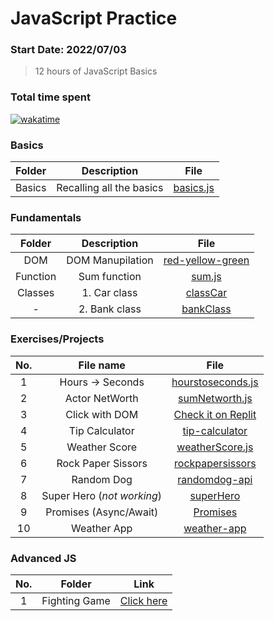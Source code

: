 # JavaScript Practice
### Start Date: 2022/07/03
> 12 hours of JavaScript Basics

<h3 align="left">Total time spent</h3>

[![wakatime](https://wakatime.com/badge/user/0602677e-e1f1-4ba7-90c1-770c3a600207/project/be178c23-152e-45ec-9592-7df40482efdb.svg)](https://wakatime.com/badge/user/0602677e-e1f1-4ba7-90c1-770c3a600207/project/be178c23-152e-45ec-9592-7df40482efdb)


<h3 align="left">Basics</h3>

| Folder | Description | File |
|:---:|:---:|:---:|
|Basics|Recalling all the basics|[basics.js](https://github.com/raihanrms/BingeJS/blob/main/Basics/basics.js)|

<h3 align="left">Fundamentals</h3>

|Folder| Description | File |
|:---:|:---:|:---:|
| DOM | DOM Manupilation | [red-yellow-green](https://github.com/raihanrms/BingeJS/tree/main/Fundamentals/dom/red-yellow-green) |
| Function | Sum function | [sum.js](https://github.com/raihanrms/BingeJS/tree/main/Fundamentals/functions/sum.js) |
| Classes | 1. Car class | [classCar](https://github.com/raihanrms/BingeJS/tree/main/Fundamentals/classes/practice/car-class) |
| - | 2. Bank class | [bankClass](https://github.com/raihanrms/BingeJS/tree/main/Fundamentals/classes/practice/bank-class) |

<h3 align="left">Exercises/Projects</h3>
 
| No. | File name | File |
|:---:|:---:|:---:|
| 1 | Hours -> Seconds | [hourstoseconds.js](https://github.com/raihanrms/BingeJS/blob/main/exercises/converthourstoseconds.js) |
| 2 | Actor NetWorth | [sumNetworth.js](https://github.com/raihanrms/BingeJS/blob/main/exercises/sumNetworth.js) |
| 3 | Click with DOM | [Check it on Replit](https://replit.com/@raihanrms/DOM-Manupilation) |
| 4 | Tip Calculator | [tip-calculator](https://github.com/raihanrms/BingeJS/tree/main/projects/tip-calculator/exercise) |
| 5 | Weather Score | [weatherScore.js](https://github.com/raihanrms/BingeJS/blob/main/exercises/weatherScore.js) |
| 6 | Rock Paper Sissors | [rockpapersissors](https://github.com/raihanrms/BingeJS/tree/main/projects/rockpaperscissors) | 
| 7 | Random Dog | [randomdog-api](https://github.com/raihanrms/BingeJS/tree/main/projects/randomdog-api)|
| 8 | Super Hero (_not working_) | [superHero ](https://github.com/raihanrms/BingeJS/tree/main/projects/superHero) |
| 9 | Promises (Async/Await)| [Promises](https://github.com/raihanrms/BingeJS/tree/main/exercises/Promises) |
| 10 | Weather App | [weather-app](https://github.com/raihanrms/BingeJS/tree/main/projects/weather-app) |

<h3 align="left">Advanced JS</h3>

| No. | Folder | Link |
|:---:|:---:|:---:|
| 1 | Fighting Game | [Click here](https://github.com/raihanrms/BingeJS/tree/main/AdvancedJS/FightingGame) |
